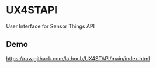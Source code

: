 # UX4STAPI
User Interface for Sensor Things API

## Demo
https://raw.githack.com/lathoub/UX4STAPI/main/index.html

